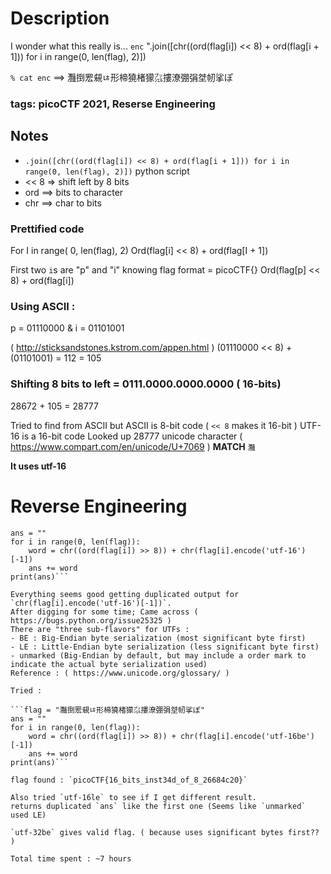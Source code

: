 # Description
I wonder what this really is... `enc` 
".join([chr((ord(flag[i]) << 8) + ord(flag[i + 1])) for i in range(0, len(flag), 2)])

`% cat enc` ==> 灩捯䍔䙻ㄶ形楴獟楮獴㌴摟潦弸弲㘶㠴挲ぽ
### tags: picoCTF 2021, Reserse Engineering

## Notes
- `.join([chr((ord(flag[i]) << 8) + ord(flag[i + 1])) for i in range(0, len(flag), 2)])` python script
- << 8 => shift left by 8 bits
- ord ==> bits to character
- chr ==> char to bits 

### Prettified code
For I in range( 0, len(flag), 2)
Ord(flag[i] << 8) + ord(flag[I + 1])

First two `i`s are "p" and "i" knowing flag format = picoCTF{}
Ord(flag[p] << 8) + ord(flag[i])

### Using ASCII :
p = 01110000 & i = 01101001

( http://sticksandstones.kstrom.com/appen.html )
(01110000 << 8) + (01101001)
= 112                    = 105

### Shifting 8 bits to left = 0111.0000.0000.0000 ( 16-bits)
28672 + 105  = 28777

Tried to find from ASCII but ASCII is 8-bit code ( `<< 8` makes it 16-bit )
UTF-16 is a 16-bit code
Looked up 28777 unicode character ( https://www.compart.com/en/unicode/U+7069 )
**MATCH** `灩`

**It uses utf-16**

# Reverse Engineering
```flag = "灩捯䍔䙻ㄶ形楴獟楮獴㌴摟潦弸弲㘶㠴挲ぽ"
ans = ""
for i in range(0, len(flag)):
    word = chr((ord(flag[i]) >> 8)) + chr(flag[i].encode('utf-16')[-1])
    ans += word
print(ans)```

Everything seems good getting duplicated output for `chr(flag[i].encode('utf-16')[-1])`.
After digging for some time; Came across ( https://bugs.python.org/issue25325 )
There are "three sub-flavors" for UTFs :
- BE : Big-Endian byte serialization (most significant byte first)
- LE : Little-Endian byte serialization (less significant byte first)
- unmarked (Big-Endian by default, but may include a order mark to indicate the actual byte serialization used)
Reference : ( https://www.unicode.org/glossary/ )

Tried :

```flag = "灩捯䍔䙻ㄶ形楴獟楮獴㌴摟潦弸弲㘶㠴挲ぽ"
ans = ""
for i in range(0, len(flag)):
    word = chr((ord(flag[i]) >> 8)) + chr(flag[i].encode('utf-16be')[-1])
    ans += word
print(ans)```

flag found : `picoCTF{16_bits_inst34d_of_8_26684c20}`

Also tried `utf-16le` to see if I get different result.
returns duplicated `ans` like the first one (Seems like `unmarked` used LE)

`utf-32be` gives valid flag. ( because uses significant bytes first?? )

Total time spent : ~7 hours